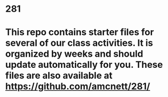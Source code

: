 # 281
# This repo contains starter files for several of our class activities. It is organized by weeks and should update automatically for you. These files are also available at https://github.com/amcnett/281/  
